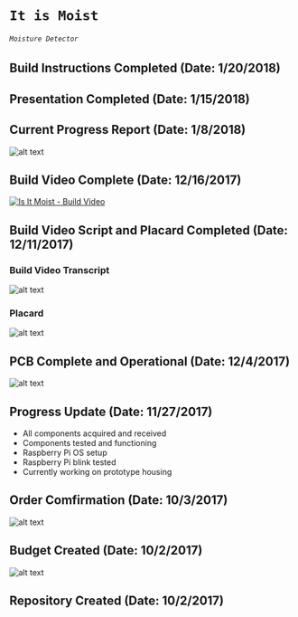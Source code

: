 # `It is Moist`
###### `Moisture Detector`

## Build Instructions Completed (Date: 1/20/2018)

## Presentation Completed (Date: 1/15/2018)

## Current Progress Report (Date: 1/8/2018)
![alt text](https://github.com/V-Socrates/It-is-Moist/blob/master/Documentation/IMAGES-VIDEOS/Progress%20Report.jpg)

## Build Video Complete (Date: 12/16/2017)
[![Is It Moist - Build Video](http://img.youtube.com/vi/04oMf6sRMBU/0.jpg)](https://www.youtube.com/watch?v=04oMf6sRMBU "Is It Moist - Build Video")

## Build Video Script and Placard Completed (Date: 12/11/2017)

### Build Video Transcript
![alt text](https://github.com/V-Socrates/It-is-Moist/blob/master/Documentation/IMAGES-VIDEOS/Is-It-Moist%20Build%20Video%20Transcript.jpg)

### Placard
![alt text](https://github.com/V-Socrates/It-is-Moist/blob/master/Documentation/IMAGES-VIDEOS/Placard.jpg)

## PCB Complete and Operational (Date: 12/4/2017)
![alt text](https://raw.githubusercontent.com/V-Socrates/It-is-Moist/master/Documentation/IMAGES-VIDEOS/PCB_operation.jpg)


## Progress Update (Date: 11/27/2017)
- All components acquired and received
- Components tested and functioning
- Raspberry Pi OS setup
- Raspberry Pi blink tested
- Currently working on prototype housing

## Order Comfirmation (Date: 10/3/2017)
![alt text](https://raw.githubusercontent.com/V-Socrates/It-is-Moist/master/Documentation/IMAGES-VIDEOS/Order%20Details.jpg)

## Budget Created (Date: 10/2/2017)
![alt text](https://raw.githubusercontent.com/V-Socrates/It-is-Moist/master/Documentation/IMAGES-VIDEOS/Budget.jpg)

## Repository Created (Date: 10/2/2017)
